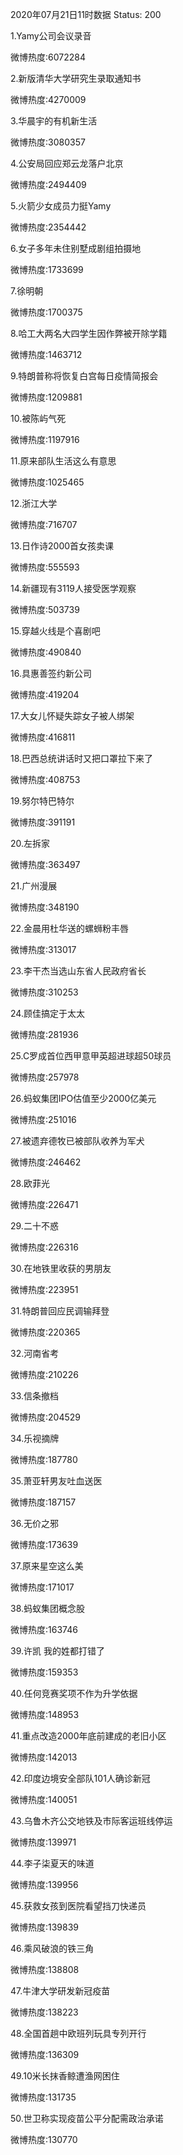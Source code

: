 2020年07月21日11时数据
Status: 200

1.Yamy公司会议录音

微博热度:6072284

2.新版清华大学研究生录取通知书

微博热度:4270009

3.华晨宇的有机新生活

微博热度:3080357

4.公安局回应郑云龙落户北京

微博热度:2494409

5.火箭少女成员力挺Yamy

微博热度:2354442

6.女子多年未住别墅成剧组拍摄地

微博热度:1733699

7.徐明朝

微博热度:1700375

8.哈工大两名大四学生因作弊被开除学籍

微博热度:1463712

9.特朗普称将恢复白宫每日疫情简报会

微博热度:1209881

10.被陈屿气死

微博热度:1197916

11.原来部队生活这么有意思

微博热度:1025465

12.浙江大学

微博热度:716707

13.日作诗2000首女孩卖课

微博热度:555593

14.新疆现有3119人接受医学观察

微博热度:503739

15.穿越火线是个喜剧吧

微博热度:490840

16.具惠善签约新公司

微博热度:419204

17.大女儿怀疑失踪女子被人绑架

微博热度:416811

18.巴西总统讲话时又把口罩拉下来了

微博热度:408753

19.努尔特巴特尔

微博热度:391191

20.左拆家

微博热度:363497

21.广州漫展

微博热度:348190

22.金晨用杜华送的螺蛳粉丰唇

微博热度:313017

23.李干杰当选山东省人民政府省长

微博热度:310253

24.顾佳搞定于太太

微博热度:281936

25.C罗成首位西甲意甲英超进球超50球员

微博热度:257978

26.蚂蚁集团IPO估值至少2000亿美元

微博热度:251016

27.被遗弃德牧已被部队收养为军犬

微博热度:246462

28.欧菲光

微博热度:226471

29.二十不惑

微博热度:226316

30.在地铁里收获的男朋友

微博热度:223951

31.特朗普回应民调输拜登

微博热度:220365

32.河南省考

微博热度:210226

33.信条撤档

微博热度:204529

34.乐视摘牌

微博热度:187780

35.萧亚轩男友吐血送医

微博热度:187157

36.无价之邪

微博热度:173639

37.原来星空这么美

微博热度:171017

38.蚂蚁集团概念股

微博热度:163746

39.许凯 我的姓都打错了

微博热度:159353

40.任何竞赛奖项不作为升学依据

微博热度:148953

41.重点改造2000年底前建成的老旧小区

微博热度:142013

42.印度边境安全部队101人确诊新冠

微博热度:140051

43.乌鲁木齐公交地铁及市际客运班线停运

微博热度:139971

44.李子柒夏天的味道

微博热度:139956

45.获救女孩到医院看望挡刀快递员

微博热度:139839

46.乘风破浪的铁三角

微博热度:138808

47.牛津大学研发新冠疫苗

微博热度:138223

48.全国首趟中欧班列玩具专列开行

微博热度:136309

49.10米长抹香鲸遭渔网困住

微博热度:131735

50.世卫称实现疫苗公平分配需政治承诺

微博热度:130770

